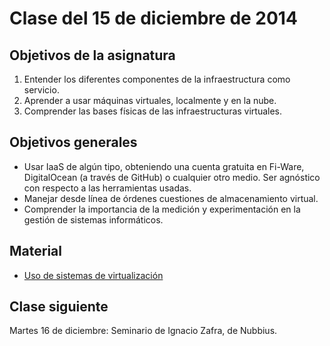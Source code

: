 Clase del 15 de diciembre de 2014
========================================

Objetivos de la asignatura
---------------------------

1. Entender los diferentes componentes de la infraestructura como servicio.
2. Aprender a usar máquinas virtuales, localmente y en la nube.
3. Comprender las bases físicas de las infraestructuras virtuales.

Objetivos generales
----

* Usar IaaS de algún tipo, obteniendo una cuenta gratuita en Fi-Ware, DigitalOcean (a través de GitHub) o cualquier otro medio.
Ser agnóstico con respecto a las herramientas usadas.
* Manejar desde línea de órdenes cuestiones de almacenamiento virtual.
* Comprender la importancia de la medición y experimentación en la gestión de sistemas informáticos.

Material
--------

* [Uso de sistemas de virtualización](http://jj.github.io/IV/documentos/temas/Uso_de_sistemas)


Clase siguiente
---

Martes 16 de diciembre: Seminario de Ignacio Zafra, de Nubbius. 
